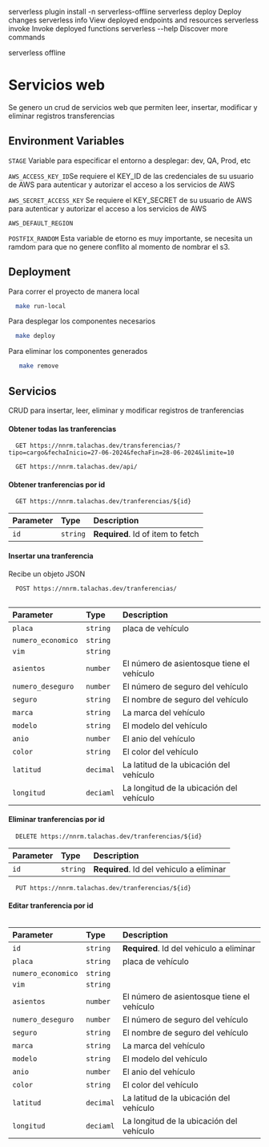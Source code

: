 serverless plugin install -n serverless-offline
serverless deploy    Deploy changes
serverless info      View deployed endpoints and resources
serverless invoke    Invoke deployed functions
serverless --help    Discover more commands


serverless offline




# Servicios web
Se genero un crud de servicios web que permiten leer, insertar, modificar y eliminar registros transferencias


## Environment Variables

`STAGE`
Variable para especificar el entorno a desplegar: dev, QA, Prod, etc

`AWS_ACCESS_KEY_ID`Se requiere el KEY_ID de las credenciales de su usuario de AWS para autenticar y autorizar el acceso a los servicios de AWS 

`AWS_SECRET_ACCESS_KEY`
Se requiere el KEY_SECRET de su usuario de AWS para autenticar y autorizar el acceso a los servicios de AWS

`AWS_DEFAULT_REGION`

`POSTFIX_RANDOM`
Esta variable de etorno es muy importante, se necesita un ramdom para que no genere conflito al momento de nombrar el s3.


## Deployment

Para correr el proyecto de manera local
 

```bash
  make run-local
```

Para desplegar los componentes necesarios

```bash
  make deploy
```

Para eliminar los componentes generados

```bash
   make remove
```

## Servicios
CRUD para insertar, leer, eliminar y modificar registros de tranferencias 

#### Obtener todas las tranferencias

```http
  GET https://nnrm.talachas.dev/transferencias/?tipo=cargo&fechaInicio=27-06-2024&fechaFin=28-06-2024&limite=10
```


```http
  GET https://nnrm.talachas.dev/api/
```


#### Obtener tranferencias por id
```http
  GET https://nnrm.talachas.dev/tranferencias/${id}
```

| Parameter | Type     | Description                       |
| :-------- | :------- | :-------------------------------- |
| `id`      | `string` | **Required**. Id of item to fetch |

#### Insertar una tranferencia
Recibe un objeto JSON

```http
  POST https://nnrm.talachas.dev/tranferencias/
```

```JSON

```

| Parameter | Type     | Description                |
| :-------- | :------- | :------------------------- |
| `placa` | `string` |placa de vehículo |
| `numero_economico` | `string` ||
| `vim` | `string` |  |
| `asientos` | `number` | El número de asientosque tiene el vehículo |
| `numero_deseguro` | `number` | El número de seguro del vehículo |
| `seguro` | `string` | El nombre de seguro del vehículo|
| `marca` | `string` | La marca del vehículo|
| `modelo` | `string` | El modelo del vehículo|
| `anio` | `number` | El anio del vehículo|
| `color` | `string` | El color del vehículo|
| `latitud` | `decimal` | La latitud de la ubicación del vehículo|
| `longitud` | `deciaml` |La longitud  de la ubicación del vehículo |

#### Eliminar tranferencias por id
```http
  DELETE https://nnrm.talachas.dev/tranferencias/${id}
```

| Parameter | Type     | Description                       |
| :-------- | :------- | :-------------------------------- |
| `id`      | `string` | **Required**. Id del vehiculo a eliminar|


```http
  PUT https://nnrm.talachas.dev/tranferencias/${id}
```
#### Editar tranferencia por id

```JSON


```

| Parameter | Type     | Description                |
| :-------- | :------- | :------------------------- |
| `id`      | `string` | **Required**. Id del vehiculo a eliminar|
| `placa` | `string` |placa de vehículo |
| `numero_economico` | `string` ||
| `vim` | `string` |  |
| `asientos` | `number` | El número de asientosque tiene el vehículo |
| `numero_deseguro` | `number` | El número de seguro del vehículo |
| `seguro` | `string` | El nombre de seguro del vehículo|
| `marca` | `string` | La marca del vehículo|
| `modelo` | `string` | El modelo del vehículo|
| `anio` | `number` | El anio del vehículo|
| `color` | `string` | El color del vehículo|
| `latitud` | `decimal` | La latitud de la ubicación del vehículo|
| `longitud` | `deciaml` |La longitud  de la ubicación del vehículo |



